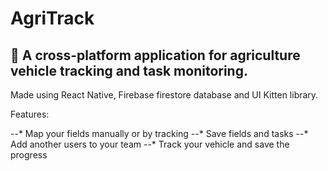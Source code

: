 # AgriTrack

## :round_pushpin:	A cross-platform application for agriculture vehicle tracking and task monitoring.

Made using React Native, Firebase firestore database and UI Kitten library.

Features:

--* Map your fields manually or by tracking
--* Save fields and tasks
--* Add another users to your team
--* Track your vehicle and save the progress




